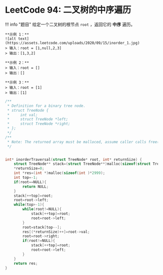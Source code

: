 # LeetCode 94: 二叉树的中序遍历

!!! info "题目"
    给定一个二叉树的根节点 `root` ，返回它的 **中序** 遍历。

    **示例 1：**
    ![alt text](https://assets.leetcode.com/uploads/2020/09/15/inorder_1.jpg)
    > 输入：root = [1,null,2,3]
    > 输出：[1,3,2]

    **示例 2：**
    > 输入：root = []
    > 输出：[]

    **示例 3：**
    > 输入：root = [1]
    > 输出：[1]

```C title="Inorder_Traversal_of_a_binary_tree.c" linenums="1" hl_lines="32-34"
/**
 * Definition for a binary tree node.
 * struct TreeNode {
 *     int val;
 *     struct TreeNode *left;
 *     struct TreeNode *right;
 * };
 */
/**
 * Note: The returned array must be malloced, assume caller calls free().
 */


int* inorderTraversal(struct TreeNode* root, int* returnSize) {
    struct TreeNode** stack=(struct TreeNode**)malloc(sizeof(struct TreeNode*)*2000);
    *returnSize=0;
    int *res=(int *)malloc(sizeof(int )*2999);
    int top=-1;
    if(root==NULL){
        return NULL;
    }
    stack[++top]=root;
    root=root->left;
    while(top>-1){
        while(root!=NULL){
            stack[++top]=root;
            root=root->left;
        }
        root=stack[top--];
        res[(*returnSize)++]=root->val;
        root=root->right;
        if(root!=NULL){
            stack[++top]=root;
            root=root->left;
        }
    }
    return res;
}
```